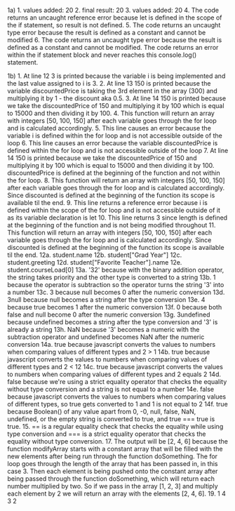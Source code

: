 1a)
    1. values added: 20
    2. final result: 20
    3. values added: 20
    4. The code returns an uncaught reference error because let is defined in the scope of the if statement, so result is not defined.
    5. The code returns an uncaught type error because the result is defined as a constant and cannot be modified
    6. The code returns an uncaught type error because the result is defined as a constant and cannot be modified. The code returns an error within the if statement block and never reaches this console.log() statement.

1b)
    1. At line 12 3 is printed because the variable i is being implemented and the last value assigned to i is 3.
    2. At line 13 150 is printed because the variable discountedPrice is taking the 3rd element in the array (300) and multiplying it by 1 - the discount aka 0.5. 
    3. At line 14 150 is printed because we take the discountedPrice of 150 and multiplying it by 100 which is equal to 15000 and then dividing it by 100.
    4. This function will return an array with integers [50, 100, 150] after each variable goes through the for loop and is calculated accordingly.
    5. This line causes an error because the variable i is defined within the for loop and is not accessible outside of the loop
    6. This line causes an error because the variable discountedPrice is defined within the for loop and is not accessible outside of the loop
    7. At line 14 150 is printed because we take the discountedPrice of 150 and multiplying it by 100 which is equal to 15000 and then dividing it by 100. discountedPrice is defined at the beginning of the function and not within the for loop.
    8. This function will return an array with integers [50, 100, 150] after each variable goes through the for loop and is calculated accordingly. Since discounted is defined at the beginning of the function its scope is available til the end.
    9. This line returns a reference error because i is defined within the scope of the for loop and is not accessible outside of it as its variable declaration is let
    10. This line returns 3 since length is defined at the beginning of the function and is not being modified throughout
    11. This function will return an array with integers [50, 100, 150] after each variable goes through the for loop and is calculated accordingly. Since discounted is defined at the beginning of the function its scope is available til the end.
    12a. student.name
    12b. student["Grad Year"]
    12c. student.greeting
    12d. student["Favorite Teacher"].name
    12e. student.courseLoad[0]
    13a. '32' because with the binary addition operator, the string takes priority and the other type is converted to a string
    13b. 1 because the operator is subtraction so the operator turns the string '3' into a number
    13c. 3 because null becomes 0 after the numeric conversion
    13d. 3null because null becomes a string after the type conversion
    13e. 4 because true becomes 1 after the numeric conversion
    13f. 0 because both false and null become 0 after the numeric conversion
    13g. 3undefined because undefined becomes a string after the type conversion and '3' is already a string
    13h. NaN because '3' becomes a numeric with the subtraction operator and undefined becomes NaN after the numeric conversion
    14a. true because javascript converts the values to numbers when comparing values of different types and 2 > 1
    14b. true because javascript converts the values to numbers when comparing values of different types and 2 < 12
    14c. true because javascript converts the values to numbers when comparing values of different types and 2 equals 2
    14d. false because we're using a strict equality operator that checks the equality without type conversion and a string is not equal to a number
    14e. false because javascript converts the values to numbers when comparing values of different types, so true gets converted to 1 and 1 is not equal to 2
    14f. true because Boolean() of any value apart from 0, -0, null, false, NaN, undefined, or the empty string is converted to true, and true === true is true.
    15.  == is a regular equality check that checks the equality while using type conversion and === is a strict equality operator that checks the equality without type conversion.
    17. The output will be [2, 4, 6] because the function modifyArray starts with a constant array that will be filled with the new elements after being run through the function doSomething. The for loop goes through the length of the array that has been passed in, in this case 3. Then each element is being pushed onto the constant array after being passed through the function doSomething, which will return each number multiplied by two. So if we pass in the array [1, 2, 3] and multiply each element by 2 we will return an array with the elements [2, 4, 6].
    19. 1 4 3 2 